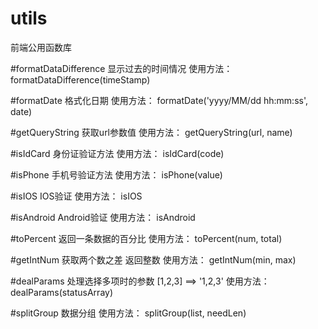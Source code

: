 # utils
前端公用函数库

#formatDataDifference  显示过去的时间情况
使用方法： formatDataDifference(timeStamp)

#formatDate  格式化日期
使用方法： formatDate('yyyy/MM/dd hh:mm:ss', date)

#getQueryString  获取url参数值
使用方法： getQueryString(url, name)

#isIdCard  身份证验证方法
使用方法： isIdCard(code)

#isPhone  手机号验证方法
使用方法： isPhone(value)

#isIOS  IOS验证
使用方法： isIOS

#isAndroid  Android验证
使用方法： isAndroid

#toPercent  返回一条数据的百分比
使用方法： toPercent(num, total)

#getIntNum  获取两个数之差 返回整数
使用方法： getIntNum(min, max)

#dealParams  处理选择多项时的参数  [1,2,3] ==> '1,2,3'
使用方法： dealParams(statusArray)

#splitGroup  数据分组
使用方法： splitGroup(list, needLen)